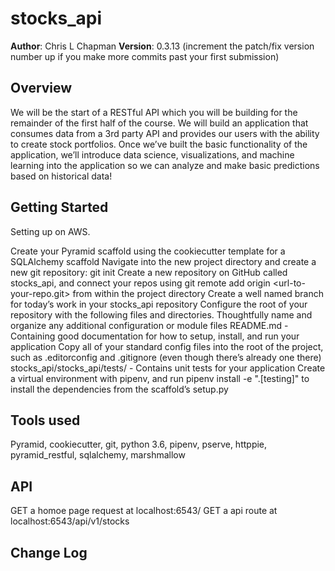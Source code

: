 # stocks_api

**Author**: Chris L Chapman
**Version**: 0.3.13 (increment the patch/fix version number up if you make more commits past your first submission)

## Overview

We will be the start of a RESTful API which you will be building for the remainder of the first half of the course. We will build an application that consumes data from a 3rd party API and provides our users with the ability to create stock portfolios. Once we’ve built the basic functionality of the application, we’ll introduce data science, visualizations, and machine learning into the application so we can analyze and make basic predictions based on historical data!

## Getting Started

Setting up on AWS.

Create your Pyramid scaffold using the cookiecutter template for a SQLAlchemy scaffold
Navigate into the new project directory and create a new git repository: git init
Create a new repository on GitHub called stocks_api, and connect your repos using git remote add origin <url-to-your-repo.git> from within the project directory
Create a well named branch for today’s work in your stocks_api repository
Configure the root of your repository with the following files and directories. Thoughtfully name and organize any additional configuration or module files
README.md - Containing good documentation for how to setup, install, and run your application
Copy all of your standard config files into the root of the project, such as .editorconfig and .gitignore (even though there’s already one there)
stocks_api/stocks_api/tests/ - Contains unit tests for your application
Create a virtual environment with pipenv, and run pipenv install -e ".[testing]" to install the dependencies from the scaffold’s setup.py

## Tools used

Pyramid, cookiecutter, git, python 3.6, pipenv, pserve, httppie, pyramid_restful, sqlalchemy, marshmallow

## API

GET a homoe page request at localhost:6543/
GET a api route at localhost:6543/api/v1/stocks

## Change Log

<!-- Ctrl+Shift+I (on Win & Linux) Inserts current DateTime, -->
